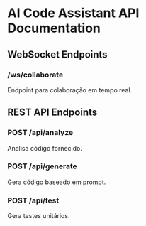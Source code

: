 # AI Code Assistant API Documentation

## WebSocket Endpoints

### /ws/collaborate
Endpoint para colaboração em tempo real.

## REST API Endpoints

### POST /api/analyze
Analisa código fornecido.

### POST /api/generate
Gera código baseado em prompt.

### POST /api/test
Gera testes unitários.
